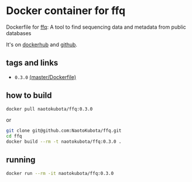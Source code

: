# Docker container for ffq

Dockerfile for [ffq](https://github.com/pachterlab/ffq): A tool to find sequencing data and metadata from public databases

It's on [dockerhub](https://hub.docker.com/r/naotokubota/ffq) and [github](https://github.com/NaotoKubota/ffq).

## tags and links

- `0.3.0` [(master/Dockerfile)](https://github.com/NaotoKubota/ffq/blob/master/Dockerfile)

## how to build

```sh
docker pull naotokubota/ffq:0.3.0
```

or

```sh
git clone git@github.com:NaotoKubota/ffq.git
cd ffq
docker build --rm -t naotokubota/ffq:0.3.0 .
```

## running

```sh
docker run --rm -it naotokubota/ffq:0.3.0
```
